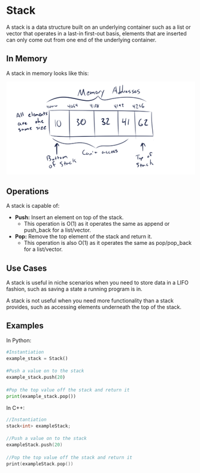 # Stack

A stack is a data structure built on an underlying container such as a list or vector that operates in a last-in first-out basis, elements that are inserted can only come out from one end of the underlying container.

## In Memory

A stack in memory looks like this:

![Image of a stack in memory](images/stack.png)

## Operations

A stack is capable of:

* **Push:** Insert an element on top of the stack.
    * This operation is O(1) as it operates the same as append or push_back for a list/vector.
* **Pop:** Remove the top element of the stack and return it.
    * This operation is also O(1) as it operates the same as pop/pop_back for a list/vector.

## Use Cases

A stack is useful in niche scenarios when you need to store data in a LIFO fashion, such as saving a state a running program is in.

A stack is not useful when you need more functionality than a stack provides, such as accessing elements underneath the top of the stack.

## Examples

In Python:

```python
#Instantiation
example_stack = Stack()

#Push a value on to the stack
example_stack.push(20)

#Pop the top value off the stack and return it
print(example_stack.pop())
```

In C++:

```C++
//Instantiation
stack<int> exampleStack;

//Push a value on to the stack
exampleStack.push(20)

//Pop the top value off the stack and return it
print(exampleStack.pop())
```
